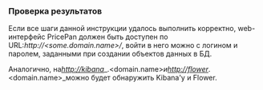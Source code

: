### Проверка результатов

Если все шаги данной инструкции удалось выполнить корректно, web-интерфейс PricePan должен быть доступен по URL:_http://&lt;some.domain.name&gt;/_, войти в него можно с логином и паролем, заданными при создании объектов данных в БД.

Аналогично, на[_http://kibana_](http://kibana/)_.&lt;domain.name&gt;_и[_http://flower_](http://flower/)_.&lt;domain.name&gt;_можно будет обнаружить Kibana'у и Flower.

